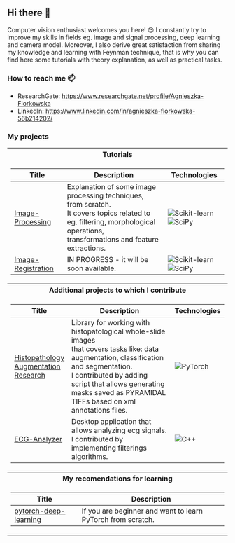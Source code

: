 ## Hi there 👋

Computer vision enthusiast welcomes you here! 😎 I constantly try to improve my skills in fields eg. image and signal processing, deep learning and camera model.
Moreover, I also derive great satisfaction from sharing my knowledge and learning with Feynman technique, that is why you can find here some tutorials with theory explanation, as well as practical tasks. 

### How to reach me 📫
- ResearchGate: https://www.researchgate.net/profile/Agnieszka-Florkowska
- LinkedIn: https://www.linkedin.com/in/agnieszka-florkowska-56b214202/

### My projects
<table>
<tr><th>Tutorials</th></tr>
<tr><td>
  
|Title | Description | Technologies |
|--|--|--|
| [Image-Processing](https://github.com/aflorkowska/Image-Processing) | Explanation of some image processing techniques, from scratch.<br>It covers topics related to eg. filtering, morphological operations,<br>transformations and feature extractions. | ![Scikit-learn](https://img.shields.io/badge/scikit--learn-F7931E?style=flat-square&logo=scikit-learn&logoColor=white) ![SciPy](https://img.shields.io/badge/SciPy-black?style=flat-square&logo=scipy) | 
| [Image-Registration]() | IN PROGRESS - it will be soon available. | ![Scikit-learn](https://img.shields.io/badge/scikit--learn-F7931E?style=flat-square&logo=scikit-learn&logoColor=white) ![SciPy](https://img.shields.io/badge/SciPy-black?style=flat-square&logo=scipy)| 
</td></tr> 

<tr><th>Additional projects to which I contribute</th></tr>
<tr><td>
  
|Title | Description | Technologies |
|--|--|--|
| [Histopathology<br>Augmentation<br>Research](https://github.com/Jarartur/HistopathologyAugmentationResearch) | Library for working with histopatological whole-slide images <br>that covers tasks like: data augmentation, classification and segmentation. <br>I contributed by adding script that allows generating masks saved as PYRAMIDAL TIFFs based on xml annotations files. | ![PyTorch](https://img.shields.io/badge/PyTorch-black?style=flat-square&logo=pytorch) | 
| [ECG-Analyzer](https://github.com/dadm2022/ECG-Analyzer) | Desktop application that allows analyzing ecg signals. I contributed by <br>implementing filterings algorithms. | ![C++](https://img.shields.io/badge/C%2B%2B-00599C?style=flat-square&logo=c%2B%2B&logoColor=white) | 
</td></tr> 

<tr><th>My recomendations for learning</th></tr>
<tr><td>
  
|Title | Description 
|--|--|
| [pytorch-deep-learning](https://github.com/mrdbourke/pytorch-deep-learning/) | If you are beginner and want to learn PyTorch from scratch. | 
</td></tr> 
</table>

